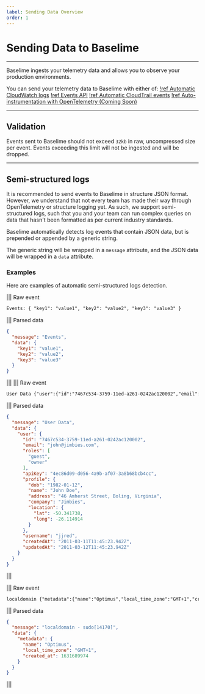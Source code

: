 ```yaml
---
label: Sending Data Overview
order: 1
---
```


# Sending Data to Baselime

---

Baselime ingests your telemetry data and allows you to observe your production environments.

You can send your telemetry data to Baselime with either of:
[!ref Automatic CloudWatch logs](./cloudwatch.md)
[!ref Events API](./events-api.md)
[!ref Automatic CloudTrail events](./cloudtrail)
[!ref Auto-instrumentation with OpenTelemetry (Coming Soon)](./otel.md)

---

## Validation

Events sent to Baselime should not exceed `32kb` in raw, uncompressed size per event. Events exceeding this limit will not be ingested and will be dropped.

--- 
## Semi-structured logs

It is recommended to send events to Baselime in structure JSON format. However, we understand that not every team has made their way through OpenTelemetry or structure logging yet. As such, we support semi-structured logs, such that you and your team can run complex queries on data that hasn't been formatted as per current industry standards.

Baselime automatically detects log events that contain JSON data, but is prepended or appended by a generic string.

The generic string will be wrapped in a `message` attribute, and the JSON data will be wrapped in a `data` attribute.

### Examples

Here are examples of automatic semi-structured logs detection.

||| Raw event
```txt
Events: { "key1": "value1", "key2": "value2", "key3": "value3" }
```
||| Parsed data
```json
{
  "message": "Events",
  "data": {
    "key1": "value1",
    "key2": "value2",
    "key3": "value3"
  }
}
```
||| 
||| Raw event
```txt
User Data {"user":{"id":"7467c534-3759-11ed-a261-0242ac120002","email":"john@jimbies.com","roles":["guest","owner"],"apiKey":"4ec86d09-d056-4a9b-af07-3a8b68bcb4cc","profile":{"dob":"1982-01-12","name":"John Doe","address":"46 Amherst Street, Boling, Virginia","company":"Jimbies","location":{"lat":-50.341738,"long":-26.114914}},"username":"jjred","createdAt":"2011-03-11T11:45:23.942Z","updatedAt":"2011-03-12T11:45:23.942Z"}}'
```
||| Parsed data
```json
{
  "message": "User Data",
  "data": {
    "user": {
      "id": "7467c534-3759-11ed-a261-0242ac120002",
      "email": "john@jimbies.com",
      "roles": [
        "guest",
        "owner"
      ],
      "apiKey": "4ec86d09-d056-4a9b-af07-3a8b68bcb4cc",
      "profile": {
        "dob": "1982-01-12",
        "name": "John Doe",
        "address": "46 Amherst Street, Boling, Virginia",
        "company": "Jimbies",
        "location": {
          "lat": -50.341738,
          "long": -26.114914
        }
      },
      "username": "jjred",
      "createdAt": "2011-03-11T11:45:23.942Z",
      "updatedAt": "2011-03-12T11:45:23.942Z"
    }
  }
}
```
||| 

||| Raw event
```txt
localdomain {"metadata":{"name":"Optimus","local_time_zone":"GMT+1","created_at":1631689974}} sudo[14170]
```
||| Parsed data
```json
{
  "message": "localdomain - sudo[14170]",
  "data": {
    "metadata": {
      "name": "Optimus",
      "local_time_zone": "GMT+1",
      "created_at": 1631689974
    }
  }
}
```
||| 



